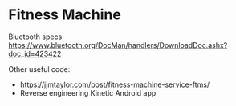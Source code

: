 # Fitness Machine

Bluetooth specs https://www.bluetooth.org/DocMan/handlers/DownloadDoc.ashx?doc_id=423422

Other useful code:

- https://jjmtaylor.com/post/fitness-machine-service-ftms/
- Reverse engineering Kinetic Android app
